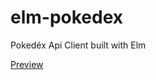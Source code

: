 # elm-pokedex
Pokedéx Api Client built with Elm

[Preview](https://dev-danilosilva.github.io/elm-pokedex/)
